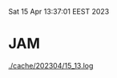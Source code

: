 Sat 15 Apr 13:37:01 EEST 2023
# JAM
<a href='./cache/202304/15_13.log'>./cache/202304/15_13.log</a>
